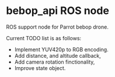 # bebop_api ROS node 

ROS support node for Parrot bebop drone. 

Current TODO list is as follows:
- Implement YUV420p to RGB encoding. 
- Add distance, and altitude callback, 
- Add camera rotation finctionality, 
- Improve state object.
